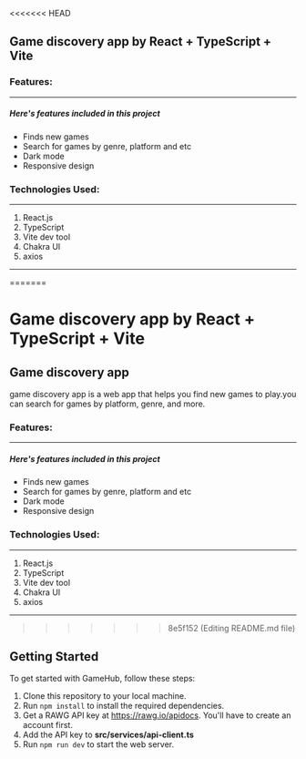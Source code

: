 <<<<<<< HEAD
## Game discovery app by React + TypeScript + Vite

### Features:

---

##### Here's features included in this project

- Finds new games
- Search for games by genre, platform and etc
- Dark mode
- Responsive design

### Technologies Used:

---

1. React.js
2. TypeScript
3. Vite dev tool
4. Chakra UI
5. axios

---

=======
# Game discovery app by React + TypeScript + Vite

## Game discovery app

game discovery app is a web app that helps you find new games to play.you can search for games by platform, genre, and more.

### Features:

---

##### Here's features included in this project

- Finds new games
- Search for games by genre, platform and etc
- Dark mode
- Responsive design

### Technologies Used:

---

1. React.js
2. TypeScript
3. Vite dev tool
4. Chakra UI
5. axios

---

>>>>>>> 8e5f152 (Editing README.md file)
## Getting Started

To get started with GameHub, follow these steps:

1. Clone this repository to your local machine.
2. Run `npm install` to install the required dependencies.
3. Get a RAWG API key at https://rawg.io/apidocs. You'll have to create an account first.
4. Add the API key to **src/services/api-client.ts**
5. Run `npm run dev` to start the web server.
